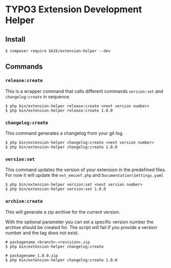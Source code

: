 # TYPO3 Extension Development Helper

## Install

```
$ composer require bk2k/extension-helper --dev
```

## Commands

### `release:create`

This is a wrapper command that calls different commands `version:set` and
`changelog:create` in sequence.

```
$ php bin/extension-helper release:create <next version number>
$ php bin/extension-helper release:create 1.0.0
```

### `changelog:create`

This command generates a changelog from your git log.

```
$ php bin/extension-helper changelog:create <next version number>
$ php bin/extension-helper changelog:create 1.0.0
```

### `version:set`

This command updates the version of your extension in the predefined files.
For now it will update the `ext_emconf.php` and `Documentation\Settings.yaml`

```
$ php bin/extension-helper version:set <next version number>
$ php bin/extension-helper version:set 1.0.0
```

### `archive:create`

This will generate a zip archive for the current version.

With the optional parameter you can set a specific version number the archive
should be created for. The script will fail if you provide a version number
and the tag does not exist.

```
# packagename_<branch>-<revision>.zip
$ php bin/extension-helper changelog:create

# packagename_1.0.0.zip
$ php bin/extension-helper changelog:create 1.0.0
```
